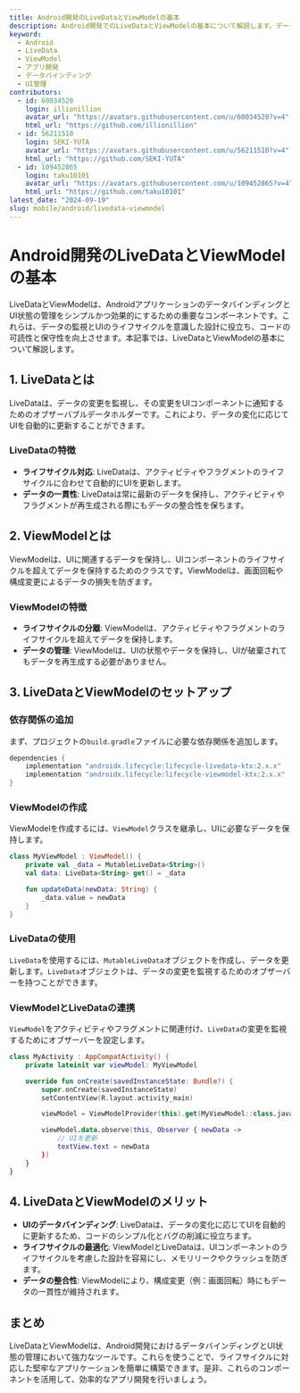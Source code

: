 ```yaml
---
title: Android開発のLiveDataとViewModelの基本
description: Android開発でのLiveDataとViewModelの基本について解説します。データの監視とUIの状態管理を効率化する方法を学びましょう。
keyword:
  - Android
  - LiveData
  - ViewModel
  - アプリ開発
  - データバインディング
  - UI管理
contributors:
  - id: 60034520
    login: illionillion
    avatar_url: "https://avatars.githubusercontent.com/u/60034520?v=4"
    html_url: "https://github.com/illionillion"
  - id: 56211510
    login: SEKI-YUTA
    avatar_url: "https://avatars.githubusercontent.com/u/56211510?v=4"
    html_url: "https://github.com/SEKI-YUTA"
  - id: 109452865
    login: taku10101
    avatar_url: "https://avatars.githubusercontent.com/u/109452865?v=4"
    html_url: "https://github.com/taku10101"
latest_date: "2024-09-19"
slug: mobile/android/livedata-viewmodel
---
```


# Android開発のLiveDataとViewModelの基本

LiveDataとViewModelは、AndroidアプリケーションのデータバインディングとUI状態の管理をシンプルかつ効果的にするための重要なコンポーネントです。これらは、データの監視とUIのライフサイクルを意識した設計に役立ち、コードの可読性と保守性を向上させます。本記事では、LiveDataとViewModelの基本について解説します。

## 1. LiveDataとは

LiveDataは、データの変更を監視し、その変更をUIコンポーネントに通知するためのオブザーバブルデータホルダーです。これにより、データの変化に応じてUIを自動的に更新することができます。

### LiveDataの特徴

- **ライフサイクル対応**: LiveDataは、アクティビティやフラグメントのライフサイクルに合わせて自動的にUIを更新します。
- **データの一貫性**: LiveDataは常に最新のデータを保持し、アクティビティやフラグメントが再生成される際にもデータの整合性を保ちます。

## 2. ViewModelとは

ViewModelは、UIに関連するデータを保持し、UIコンポーネントのライフサイクルを超えてデータを保持するためのクラスです。ViewModelは、画面回転や構成変更によるデータの損失を防ぎます。

### ViewModelの特徴

- **ライフサイクルの分離**: ViewModelは、アクティビティやフラグメントのライフサイクルを超えてデータを保持します。
- **データの管理**: ViewModelは、UIの状態やデータを保持し、UIが破棄されてもデータを再生成する必要がありません。

## 3. LiveDataとViewModelのセットアップ

### 依存関係の追加

まず、プロジェクトの`build.gradle`ファイルに必要な依存関係を追加します。

```gradle
dependencies {
    implementation "androidx.lifecycle:lifecycle-livedata-ktx:2.x.x"
    implementation "androidx.lifecycle:lifecycle-viewmodel-ktx:2.x.x"
}
```

### ViewModelの作成

ViewModelを作成するには、`ViewModel`クラスを継承し、UIに必要なデータを保持します。

```kotlin
class MyViewModel : ViewModel() {
    private val _data = MutableLiveData<String>()
    val data: LiveData<String> get() = _data

    fun updateData(newData: String) {
        _data.value = newData
    }
}
```

### LiveDataの使用

`LiveData`を使用するには、`MutableLiveData`オブジェクトを作成し、データを更新します。`LiveData`オブジェクトは、データの変更を監視するためのオブザーバーを持つことができます。

### ViewModelとLiveDataの連携

`ViewModel`をアクティビティやフラグメントに関連付け、`LiveData`の変更を監視するためにオブザーバーを設定します。

```kotlin
class MyActivity : AppCompatActivity() {
    private lateinit var viewModel: MyViewModel

    override fun onCreate(savedInstanceState: Bundle?) {
        super.onCreate(savedInstanceState)
        setContentView(R.layout.activity_main)

        viewModel = ViewModelProvider(this).get(MyViewModel::class.java)

        viewModel.data.observe(this, Observer { newData ->
            // UIを更新
            textView.text = newData
        })
    }
}
```

## 4. LiveDataとViewModelのメリット

- **UIのデータバインディング**: LiveDataは、データの変化に応じてUIを自動的に更新するため、コードのシンプル化とバグの削減に役立ちます。
- **ライフサイクルの最適化**: ViewModelとLiveDataは、UIコンポーネントのライフサイクルを考慮した設計を容易にし、メモリリークやクラッシュを防ぎます。
- **データの整合性**: ViewModelにより、構成変更（例：画面回転）時にもデータの一貫性が維持されます。

## まとめ

LiveDataとViewModelは、Android開発におけるデータバインディングとUI状態の管理において強力なツールです。これらを使うことで、ライフサイクルに対応した堅牢なアプリケーションを簡単に構築できます。是非、これらのコンポーネントを活用して、効率的なアプリ開発を行いましょう。
